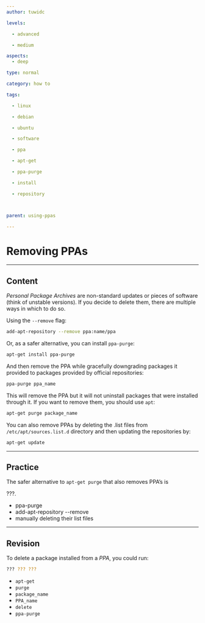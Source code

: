 ```yaml
---
author: tuwidc

levels:

  - advanced

  - medium

aspects:
  - deep

type: normal

category: how to

tags:

  - linux

  - debian

  - ubuntu

  - software

  - ppa

  - apt-get

  - ppa-purge

  - install

  - repository



parent: using-ppas

---
```


# Removing PPAs

---
## Content

*Personal Package Archives* are non-standard updates or pieces of software (think of unstable versions). If you decide to delete them, there are multiple ways in which to do so.

Using the `--remove` flag:
```bash
add-apt-repository --remove ppa:name/ppa
```

Or, as a safer alternative, you can install `ppa-purge`:
```bash
apt-get install ppa-purge
```

And then remove the PPA while gracefully downgrading packages it provided to packages provided by official repositories:

```bash
ppa-purge ppa_name
```

This will remove the PPA but it will not uninstall packages that were installed through it. If you want to remove them, you should use 
`apt`:
```bash
apt-get purge package_name
```

You can also remove PPAs by deleting the .list files from `/etc/apt/sources.list.d` directory and then updating the repositories 
by: 
```bash
apt-get update
```

---
## Practice

The safer alternative to `apt-get purge` that also removes PPA’s is 

???.

* ppa-purge
* add-apt-repository --remove
* manually deleting their list files

---
## Revision

To delete a package installed from a *PPA*, you could run:
```bash
??? ??? ???
```

* `apt-get`
* `purge`
* `package_name`
* `PPA_name`
* `delete`
* `ppa-purge`

 

